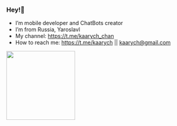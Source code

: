 ### Hey!👋

- I’m mobile developer and ChatBots creator
- I’m from Russia, Yaroslavl
- My channel: https://t.me/kaarych_chan
- How to reach me: https://t.me/kaarych || kaarych@gmail.com

<a href="https://github.com/kaarych"><img src="https://github-readme-stats.vercel.app/api?username=kaarych&count_private=true" height="180" /></a>

